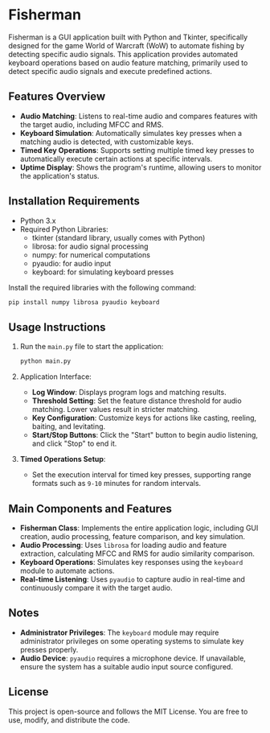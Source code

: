 # Fisherman

Fisherman is a GUI application built with Python and Tkinter, specifically designed for the game World of Warcraft (WoW) to automate fishing by detecting specific audio signals. This application provides automated keyboard operations based on audio feature matching, primarily used to detect specific audio signals and execute predefined actions.

## Features Overview

- **Audio Matching**: Listens to real-time audio and compares features with the target audio, including MFCC and RMS.
- **Keyboard Simulation**: Automatically simulates key presses when a matching audio is detected, with customizable keys.
- **Timed Key Operations**: Supports setting multiple timed key presses to automatically execute certain actions at specific intervals.
- **Uptime Display**: Shows the program's runtime, allowing users to monitor the application's status.

## Installation Requirements

- Python 3.x
- Required Python Libraries:
  - tkinter (standard library, usually comes with Python)
  - librosa: for audio signal processing
  - numpy: for numerical computations
  - pyaudio: for audio input
  - keyboard: for simulating keyboard presses

Install the required libraries with the following command:

```sh
pip install numpy librosa pyaudio keyboard
```

## Usage Instructions

1. Run the `main.py` file to start the application:

   ```sh
   python main.py
   ```

2. Application Interface:
   - **Log Window**: Displays program logs and matching results.
   - **Threshold Setting**: Set the feature distance threshold for audio matching. Lower values result in stricter matching.
   - **Key Configuration**: Customize keys for actions like casting, reeling, baiting, and levitating.
   - **Start/Stop Buttons**: Click the "Start" button to begin audio listening, and click "Stop" to end it.

3. **Timed Operations Setup**:
   - Set the execution interval for timed key presses, supporting range formats such as `9-10` minutes for random intervals.

## Main Components and Features

- **Fisherman Class**: Implements the entire application logic, including GUI creation, audio processing, feature comparison, and key simulation.
- **Audio Processing**: Uses `librosa` for loading audio and feature extraction, calculating MFCC and RMS for audio similarity comparison.
- **Keyboard Operations**: Simulates key responses using the `keyboard` module to automate actions.
- **Real-time Listening**: Uses `pyaudio` to capture audio in real-time and continuously compare it with the target audio.

## Notes

- **Administrator Privileges**: The `keyboard` module may require administrator privileges on some operating systems to simulate key presses properly.
- **Audio Device**: `pyaudio` requires a microphone device. If unavailable, ensure the system has a suitable audio input source configured.

## License

This project is open-source and follows the MIT License. You are free to use, modify, and distribute the code.